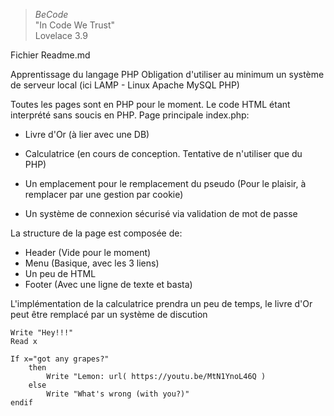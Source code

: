 > *BeCode* <br/>
"In Code We Trust" <br/>
Lovelace 3.9 <br/>

Fichier Readme.md

Apprentissage du langage PHP
Obligation d'utiliser au minimum un système de serveur local (ici LAMP - Linux Apache MySQL PHP)

Toutes les pages sont en PHP pour le moment. Le code HTML étant interprété sans soucis en PHP.
Page principale index.php:
- Livre d'Or (à lier avec une DB)
- Calculatrice (en cours de conception. Tentative de n'utiliser que du PHP)

- Un emplacement pour le remplacement du pseudo (Pour le plaisir, à remplacer par une gestion par cookie)
- Un système de connexion sécurisé via validation de mot de passe

La structure de la page est composée de:
- Header (Vide pour le moment)
- Menu (Basique, avec les 3 liens)
- Un peu de HTML
- Footer (Avec une ligne de texte et basta)


L'implémentation de la calculatrice prendra un peu de temps, le livre d'Or peut être remplacé par un système de discution



```
Write "Hey!!!"
Read x

If x="got any grapes?"
	then
		Write "Lemon: url( https://youtu.be/MtN1YnoL46Q )
	else
		Write "What's wrong (with you?)"
endif

```
